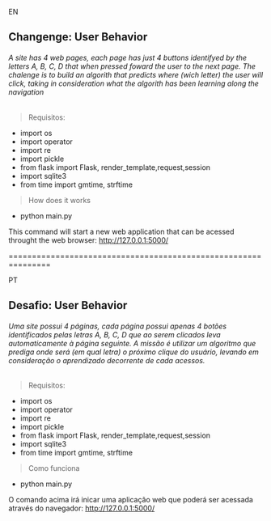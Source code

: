 EN

## Changenge:  User Behavior

###### A site has 4 web pages, each page has just 4 buttons identifyed by the letters A, B, C, D that when pressed foward the user to the next page. The chalenge is to build an algorith that predicts where (wich letter) the user will click, taking in consideration what the algorith has been learning along the navigation</p>


> Requisitos:

- import os
- import operator
- import re
- import pickle
- from flask import Flask, render_template,request,session
- import sqlite3
- from time import gmtime, strftime

> How does it works

- python main.py

This command will start a new web application that can be acessed throught the web browser: http://127.0.0.1:5000/



===============================================================

PT

## Desafio:  User Behavior

###### Uma site possui 4 páginas, cada página possui apenas 4 botões identificados pelas letras A, B, C, D que ao serem clicados  leva automaticamente  à página seguinte. A missão é utilizar um algoritmo que prediga onde será (em qual letra) o próximo clique do usuário, levando em consideração o aprendizado decorrente de cada acessos.</p>


> Requisitos:

- import os
- import operator
- import re
- import pickle
- from flask import Flask, render_template,request,session
- import sqlite3
- from time import gmtime, strftime

> Como funciona

- python main.py

O comando acima irá inicar uma aplicação web que poderá ser acessada através do navegador: http://127.0.0.1:5000/
